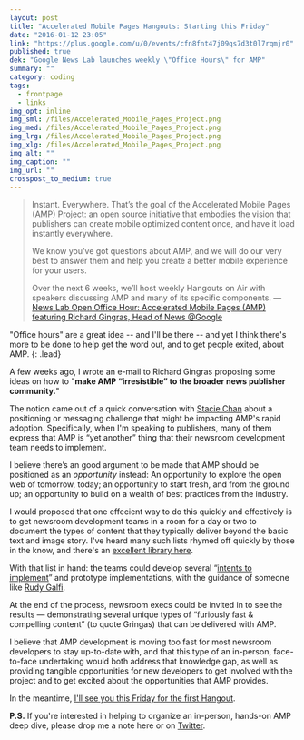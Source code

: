 ```yaml
---
layout: post
title: "Accelerated Mobile Pages Hangouts: Starting this Friday"
date: "2016-01-12 23:05"
link: "https://plus.google.com/u/0/events/cfn8fnt47j09qs7d3t0l7rqmjr0"
published: true
dek: "Google News Lab launches weekly \"Office Hours\" for AMP"
summary: ""
category: coding
tags: 
  - frontpage
  - links
img_opt: inline
img_sml: /files/Accelerated_Mobile_Pages_Project.png
img_med: /files/Accelerated_Mobile_Pages_Project.png
img_lrg: /files/Accelerated_Mobile_Pages_Project.png
img_xlg: /files/Accelerated_Mobile_Pages_Project.png
img_alt: ""
img_caption: ""
img_url: ""
crosspost_to_medium: true
---
```


> Instant. Everywhere. That’s the goal of the Accelerated Mobile Pages (AMP) Project: an open source initiative that embodies the vision that publishers can create mobile optimized content once, and have it load instantly everywhere.
> 
> We know you’ve got questions about AMP, and we will do our very best to answer them and help you create a better mobile experience for your users. 
> 
> Over the next 6 weeks, we’ll host weekly Hangouts on Air with speakers discussing AMP and many of its specific components.
> &mdash; [News Lab Open Office Hour: Accelerated Mobile Pages (AMP) featuring Richard Gingras, Head of News @Google](https://plus.google.com/u/0/events/cfn8fnt47j09qs7d3t0l7rqmjr0)

"Office hours" are a great idea -- and I'll be there -- and yet I think there's more to be done to help get the word out, and to get people exited, about AMP.
{: .lead}

A few weeks ago, I wrote an e-mail to Richard Gingras proposing some ideas on how to "**make AMP “irresistible” to the broader news publisher community.**"

The notion came out of a quick conversation with [Stacie Chan](https://twitter.com/staciechan) about a positioning or messaging challenge that might be impacting AMP's rapid adoption. Specifically, when I'm speaking to publishers, many of them express that AMP is “yet another” thing that their newsroom development team needs to implement. 

I believe there’s an good argument to be made that AMP should be positioned as an _opportunity_ instead: An opportunity to explore the open web of tomorrow, today; an opportunity to start fresh, and from the ground up; an opportunity to build on a wealth of best practices from the industry.

I would proposed that one effecient way to do this quickly and effectively is to get newsroom development teams in a room for a day or two to document the types of content that they typically deliver beyond the basic text and image story. I've heard many such lists rhymed off quickly by those in the know, and there's an [excellent library here](http://mobilev.is/).

With that list in hand: the teams could develop several “[intents to implement](https://github.com/ampproject/amphtml/labels/INTENT%20TO%20IMPLEMENT)” and prototype implementations, with the guidance of someone like [Rudy Galfi](http://www.wired.com/2015/12/google-plans-to-roll-out-amp-its-tool-for-faster-web-pages-early-next-year/).

At the end of the process, newsroom execs could be invited in to see the results — demonstrating several unique types of “furiously fast & compelling content” (to quote Gringas) that can be delivered with AMP.

I believe that AMP development is moving too fast for most newsroom developers to stay up-to-date with, and that this type of an in-person, face-to-face undertaking would both address that knowledge gap, as well as providing tangible opportunities for new developers to get involved with the project and to get excited about the opportunities that AMP provides.

In the meantime, [I'll see you this Friday for the first Hangout](https://plus.google.com/u/0/events/cfn8fnt47j09qs7d3t0l7rqmjr0).

**P.S.** If you're interested in helping to organize an in-person, hands-on AMP deep dive, please drop me a note here or on [Twitter](http://twitter.com/phillipadsmith).


